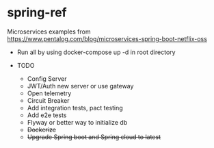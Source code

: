 # spring-ref
Microservices examples from https://www.pentalog.com/blog/microservices-spring-boot-netflix-oss

* Run all by using docker-compose up -d in root directory

* TODO
  * Config Server
  * JWT/Auth new server or use gateway
  * Open telemetry  
  * Circuit Breaker
  * Add integration tests, pact testing
  * Add e2e tests
  * Flyway or better way to initialize db  
  * ~~Dockerize~~
  * ~~Upgrade Spring boot and Spring cloud to latest~~

